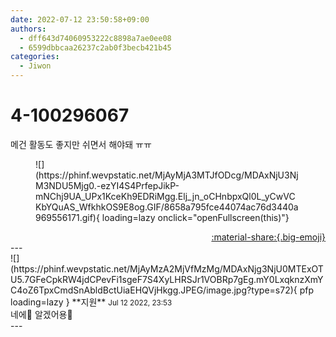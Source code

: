 ```yaml
---
date: 2022-07-12 23:50:58+09:00
authors:
  - dff643d74060953222c8898a7ae0ee08
  - 6599dbbcaa26237c2ab0f3becb421b45
categories:
  - Jiwon
---
```


# 4-100296067

<div class="post-container" markdown="1">
<div class="content-container md-sidebar__scrollwrap" markdown="1">

메건 활동도 좋지만 쉬면서 해야돼 ㅠㅠ
<figure markdown="1">
![](https://phinf.wevpstatic.net/MjAyMjA3MTJfODcg/MDAxNjU3NjM3NDU5Mjg0.-ezYI4S4PrfepJikP-mNChj9UA_UPx1KceKh9EDRiMgg.Elj_jn_oCHnbpxQl0L_yCwVCKbYQuAS_WfkhkOS9E8og.GIF/8658a795fce44074ac76d3440a969556171.gif){ loading=lazy onclick="openFullscreen(this)"}
</figure>


</div>
</div>

<div style="text-align: right;" markdown="1">
<a href="https://weverse.io/fromis9/fanpost/4-100296067" style="text-align: right;">:material-share:{.big-emoji}</a>
</div>
---

<div class="comments-container md-sidebar__scrollwrap" markdown="1">
<div class="comment" markdown="1">
<div class='id-container' markdown="1">
![](https://phinf.wevpstatic.net/MjAyMzA2MjVfMzMg/MDAxNjg3NjU0MTExOTU5.7GFeCpkRW4jdCPevFi1sgeF7S4XyLHRSJr1VOBRp7gEg.mY0LxqknzXmYC4oZ6TpxCmdSnAbldBctUiaEHQVjHkgg.JPEG/image.jpg?type=s72){ pfp loading=lazy }
**<span class="artist">지원</span>** <small>Jul 12 2022, 23:53</small><br>
</div>
<div class='comment-body' markdown="1">
네에💜 알겠어용💜
</div>
</div>
</div>
---
